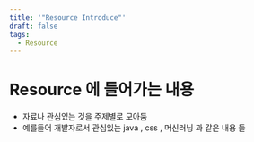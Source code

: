 ```yaml
---
title: '"Resource Introduce"'
draft: false
tags:
  - Resource
---
```

# Resource 에 들어가는 내용 

* 자료나 관심있는 것을 주제별로 모아둠 
* 예를들어 개발자로서 관심있는 java , css , 머신러닝 과 같은 내용 들